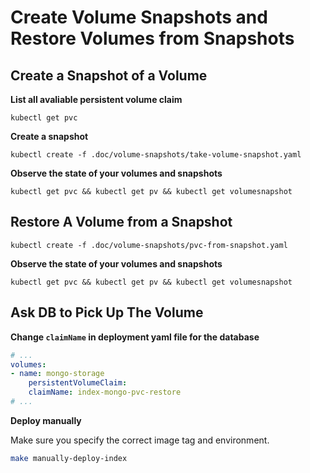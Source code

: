 # Create Volume Snapshots and Restore Volumes from Snapshots

## Create a Snapshot of a Volume

**List all avaliable persistent volume claim**

```
kubectl get pvc
```

**Create a snapshot**

```
kubectl create -f .doc/volume-snapshots/take-volume-snapshot.yaml
```

**Observe the state of your volumes and snapshots**

```
kubectl get pvc && kubectl get pv && kubectl get volumesnapshot
```

## Restore A Volume from a Snapshot

```
kubectl create -f .doc/volume-snapshots/pvc-from-snapshot.yaml
```

**Observe the state of your volumes and snapshots**

```
kubectl get pvc && kubectl get pv && kubectl get volumesnapshot
```

## Ask DB to Pick Up The Volume

**Change `claimName` in deployment yaml file for the database**

```yaml
# ...
volumes:
- name: mongo-storage
    persistentVolumeClaim:
    claimName: index-mongo-pvc-restore
# ...
```

**Deploy manually**

Make sure you specify the correct image tag and environment.

```bash
make manually-deploy-index
```
